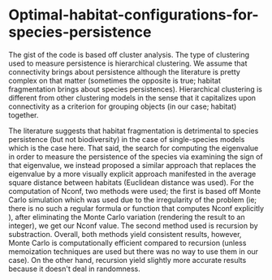 # Optimal-habitat-configurations-for-species-persistence
The gist of the code is based off cluster analysis. The type of clustering used to measure persistence is hierarchical clustering. We assume that connectivity brings about persistence although the literature is pretty complex on that matter (sometimes the opposite is true; habitat fragmentation brings about species persistences). Hierarchical clustering is different from other clustering models in the sense that it capitalizes upon connectivity as a criterion for grouping objects (in our case; habitat) together.

The literature suggests that habitat fragmentation is detrimental to species persistence (but not biodiversity) in the case of single-species models which is the case here. That said, the search for computing the eigenvalue in order to measure the persistence of the species via examining the sign of that eigenvalue, we instead proposed a similar approach that replaces the eigenvalue by a more visually explicit approach manifested in the average square distance between habitats (Euclidean distance was used).
For the computation of Nconf, two methods were used; the first is based off Monte Carlo simulation which was used due to the irregularity of the problem (ie; there is no such a regular formula or function that computes Nconf explicitly ), after eliminating the Monte Carlo variation (rendering the result to an integer), we get our Nconf value. The second method used is recursion by substraction. Overall, both methods yield consistent results, however, Monte Carlo is computationally efficient compared to recursion (unless memoization techniques are used but there was no way to use them in our case). On the other hand, recursion yield slightly more accurate results because it doesn't deal in randomness.
